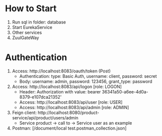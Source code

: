 # How to Start
1. Run sql in folder: database
2. Start EurekaService 
3. Other services 
4. ZuulGateWay

# Authentication
1. Access: http://localhost:8083/oauth/token (Post) 
   * Authentication: type: Basic Auth, username: client, password: secret
   * Body: username: admin, password: 123456, grant_type: password
2. Access: http://localhost:8083/api/logon [role: LOGON]
   * Header: Authorization with value: bearer 36341a50-a6ee-4d0a-8379-e107dca21352'
   * Access: http://localhost:8083/api/user [role: USER]
   * Access: http://localhost:8083/api/admin [role: ADMIN] 
3. Feign client: http://localhost:8080/product-service/api/product/users/admin
   * Service product -> call to -> Service user as an example
4. Postman: [/document/local test.postman_collection.json]   
